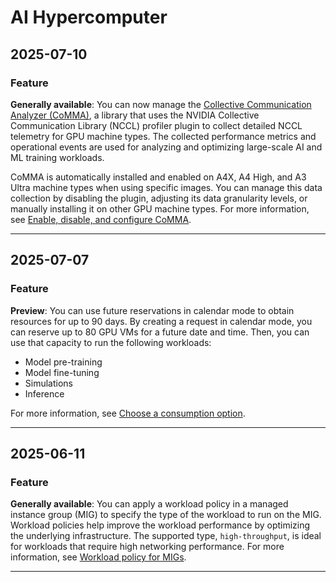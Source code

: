 # AI Hypercomputer

## 2025-07-10

### Feature

**Generally available**: You can now manage the [Collective Communication Analyzer (CoMMA)](https://cloud.google.com/ai-hypercomputer/docs/nccl/comma), a library that uses the NVIDIA Collective Communication Library (NCCL) profiler plugin to collect detailed NCCL telemetry for GPU machine types. The collected performance metrics and operational events are used for analyzing and optimizing large-scale AI and ML training workloads.

CoMMA is automatically installed and enabled on A4X, A4 High, and A3 Ultra machine types when using specific images. You can manage this data collection by disabling the plugin, adjusting its data granularity levels, or manually installing it on other GPU machine types. For more information, see [Enable, disable, and configure CoMMA](https://cloud.google.com/ai-hypercomputer/docs/nccl/configure-comma).

---
## 2025-07-07

### Feature

**Preview**: You can use future reservations in calendar mode to obtain resources for up to 90 days. By creating a request in calendar mode, you can reserve up to 80 GPU VMs for a future date and time. Then, you can use that capacity to run the following workloads:

* Model pre-training
* Model fine-tuning
* Simulations
* Inference

For more information, see [Choose a consumption option](https://cloud.google.com/ai-hypercomputer/docs/consumption-models).

---
## 2025-06-11

### Feature

**Generally available**: You can apply a workload policy in a managed instance group (MIG) to specify the type of the workload to run on the MIG. Workload policies help improve the workload performance by optimizing the underlying infrastructure. The supported type, `high-throughput`, is ideal for workloads that require high networking performance. For more information, see [Workload policy for MIGs](https://cloud.google.com/ai-hypercomputer/docs/placement-policy-and-workload-policy#workload-policy).

---
